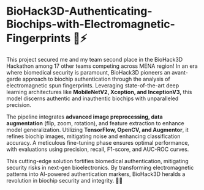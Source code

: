 # BioHack3D-Authenticating-Biochips-with-Electromagnetic-Fingerprints 🔐⚡
This project secured me and my team second place in the BioHack3D Hackathon among 17 other teams competing across MENA region!
In an era where biomedical security is paramount, BioHack3D pioneers an avant-garde approach to biochip authentication through the analysis of electromagnetic spun fingerprints. Leveraging state-of-the-art deep learning architectures like **MobileNetV2, Xception, and InceptionV3,** this model discerns authentic and inauthentic biochips with unparalleled precision.

The pipeline integrates **advanced image preprocessing, data augmentation** (flip, zoom, rotation), and feature extraction to enhance model generalization. Utilizing **TensorFlow, OpenCV, and Augmentor**, it refines biochip images, mitigating noise and enhancing classification accuracy. A meticulous fine-tuning phase ensures optimal performance, with evaluations using precision, recall, F1-score, and AUC-ROC curves.

This cutting-edge solution fortifies biomedical authentication, mitigating security risks in next-gen bioelectronics. By transforming electromagnetic patterns into AI-powered authentication markers, BioHack3D heralds a revolution in biochip security and integrity. 🚀🔬
